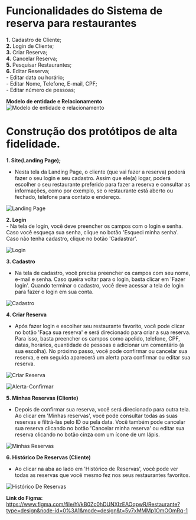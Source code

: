# Funcionalidades do Sistema de reserva para restaurantes

**1.** Cadastro de Cliente;  
**2.** Login de Cliente;   
**3.** Criar Reserva;   
**4.** Cancelar Reserva;    
**5.** Pesquisar Restaurantes;    
**6.** Editar Reserva;   
	- Editar data ou horário;    
 	- Editar Nome, Telefone, E-mail, CPF;    
 	- Editar número de pessoas;

**Modelo de entidade e Relacionamento**
![Modelo de entidade e relacionamento](/assets/imgs-projeto/MER-Restaurantes.png)



# Construção dos protótipos de alta fidelidade.

**1. Site(Landing Page);**  
- Nesta tela da Landing Page, o cliente (que vai fazer a reserva) poderá fazer o seu login e seu cadastro. Assim que ele(a) logar, poderá escolher o seu restaurante preferido para fazer a reserva e consultar as informações, como por exemplo, se o restaurante está aberto ou fechado, telefone para contato e endereço.

![Landing Page](/assets/imgs-projeto/Site(Landing%20Page).png)


**2. Login**  
	- Na tela de login, você deve preencher os campos com o login e senha. Caso você esqueça sua senha, clique no botão 'Esqueci minha senha'. Caso não tenha cadastro, clique no botão 'Cadastrar'.

![Login](/assets/imgs-projeto/Login.png)


**3. Cadastro**  
- Na tela de cadastro, você precisa preencher os campos com seu nome, e-mail e senha. Caso queira voltar para o login, basta clicar em 'Fazer login'. Quando terminar o cadastro, você deve acessar a tela de login para fazer o login em sua conta.

![Cadastro](/assets/imgs-projeto/Cadastro.png)


**4. Criar Reserva**   
- Após fazer login e escolher seu restaurante favorito, você pode clicar no botão 'Faça sua reserva' e será direcionado para criar a sua reserva. Para isso, basta preencher os campos como apelido, telefone, CPF, datas, horários, quantidade de pessoas e adicionar um comentário (à sua escolha). No próximo passo, você pode confirmar ou cancelar sua reserva, e em seguida aparecerá um alerta para confirmar ou editar sua reserva. 

![Criar Reserva](/assets/imgs-projeto/Criar-Reserva.png)

![Alerta-Confirmar](/assets/imgs-projeto/Alerta-Confirmar-Reserva.png)


**5. Minhas Reservas (Cliente)**  	
- Depois de confirmar sua reserva, você será direcionado para outra tela. Ao clicar em 'Minhas reservas', você pode consultar todas as suas reservas e filtrá-las pelo ID ou pela data. Você também pode cancelar sua reserva clicando no botão 'Cancelar minha reserva' ou editar sua reserva clicando no botão cinza com um ícone de um lápis.

![Minhas Reservas](/assets/imgs-projeto/Minhas-reservas.png)


**6. Histórico De Reservas (Cliente)**  
- Ao clicar na aba ao lado em 'Histórico de Reservas', você pode ver todas as reservas que você mesmo fez nos seus restaurantes favoritos.
 
![Histórico De Reservas](/assets/imgs-projeto/Historico-reservas-1.png)




**Link do Figma:** https://www.figma.com/file/hVkB0Zc0hDUNXIzEAOqpwR/Restaurante?type=design&node-id=0%3A1&mode=design&t=5v7xMMMp1OmOOmRq-1
